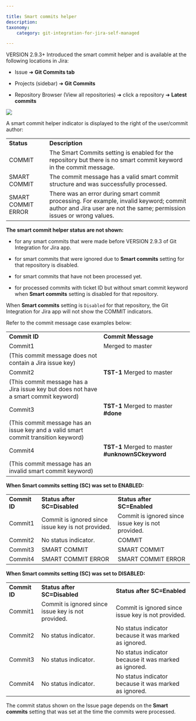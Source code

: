 ```yaml
---

title: Smart commits helper
description:
taxonomy:
    category: git-integration-for-jira-self-managed

---
```

VERSION 2.9.3+ Introduced the smart commit helper and is available at the following locations in Jira:

*   Issue ➜ **Git Commits tab**

*   Projects (sidebar) ➜ **Git Commits**

*   Repository Browser (View all repositories) ➜ click a repository ➜ **Latest commits**


![](https://bigbrassband.atlassian.net/wiki/download/thumbnails/1930398529/smart-commit-helper-example.png?version=1&modificationDate=1630642893155&cacheVersion=1&api=v2&width=680&height=353)


A smart commit helper indicator is displayed to the right of the user/commit author:

|     |     |
| --- | --- |
| **Status** | **Description** |
| COMMIT | The Smart Commits setting is enabled for the repository but there is no smart commit keyword in the commit message. |
| SMART COMMIT | The commit message has a valid smart commit structure and was successfully processed. |
| SMART COMMIT ERROR | There was an error during smart commit processing. For example, invalid keyword; commit author and Jira user are not the same; permission issues or wrong values. |


**The smart commit helper status are not shown:**

*   for any smart commits that were made before VERSION 2.9.3 of Git Integration for Jira app.

*   for smart commits that were ignored due to **Smart commits** setting for that repository is disabled.

*   for smart commits that have not been processed yet.

*   for processed commits with ticket ID but without smart commit keyword when **Smart commits** setting is disabled for that repository.


When **Smart commits** setting is `Disabled` for that repository, the Git Integration for Jira app will not show the COMMIT indicators.


Refer to the commit message case examples below:

|     |     |
| --- | --- |
| **Commit ID** | **Commit Message** |
| Commit1 | Merged to master |
| (This commit message does not contain a Jira issue key) |
| Commit2 | **TST-1** Merged to master |
| (This commit message has a Jira issue key but does not have a smart commit keyword) |
| Commit3 | **TST-1** Merged to master **#done** |
| (This commit message has an issue key and a valid smart commit transition keyword) |
| Commit4 | **TST-1** Merged to master **#unknownSCkeyword** |
| (This commit message has an invalid smart commit keyword) |


**When Smart commits setting (SC) was set to ENABLED:**

|     |     |     |
| --- | --- | --- |
| **Commit ID** | **Status after SC=Disabled** | **Status after SC=Enabled** |
| Commit1 | Commit is ignored since issue key is not provided. | Commit is ignored since issue key is not provided. |
| Commit2 | No status indicator. | COMMIT |
| Commit3 | SMART COMMIT | SMART COMMIT |
| Commit4 | SMART COMMIT ERROR | SMART COMMIT ERROR |


**When Smart commits setting (SC) was set to DISABLED:**

|     |     |     |
| --- | --- | --- |
| **Commit ID** | **Status after SC=Disabled** | **Status after SC=Enabled** |
| Commit1 | Commit is ignored since issue key is not provided. | Commit is ignored since issue key is not provided. |
| Commit2 | No status indicator. | No status indicator because it was marked as ignored. |
| Commit3 | No status indicator. | No status indicator because it was marked as ignored. |
| Commit4 | No status indicator. | No status indicator because it was marked as ignored. |

The commit status shown on the Issue page depends on the **Smart commits** setting that was set at the time the commits were processed.


